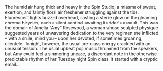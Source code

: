 The humid air hung thick and heavy in the Spin Studio, a miasma of sweat, exertion, and faintly floral air freshener struggling against the tide.  Fluorescent lights buzzed overhead, casting a sterile glow on the gleaming chrome bicycles, each a silent sentinel awaiting its rider's assault.  This was the domain of  Amelia “Amy”  Rosewood, a woman whose sculpted physique suggested years of unwavering dedication to the very regimen she inflicted – with a smile, mind you – upon her devoted, if sometimes groaning, clientele. Tonight, however, the usual pre-class energy crackled with an unusual tension.  The usual upbeat pop music thrummed from the speakers, but Amy could feel a simmering unease, a discordant note in the otherwise predictable rhythm of her Tuesday night Spin class.  It started with a cryptic email…
